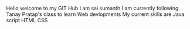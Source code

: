 Hello welcome to my GIT Hub
I am sai sumanth I am currently following Tanay Pratap's class to learn Web devlopments
My current skills are
Java script
HTML
CSS